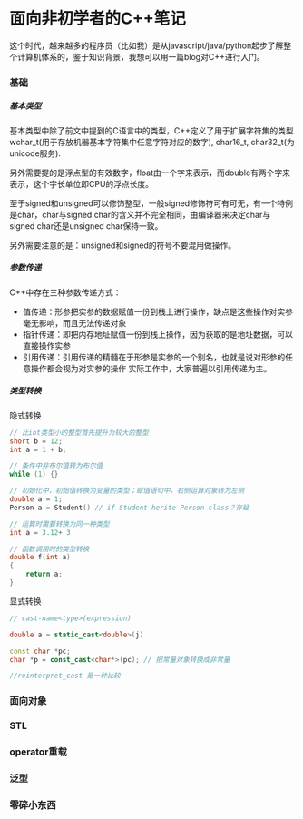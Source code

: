 # 面向非初学者的C++笔记

这个时代，越来越多的程序员（比如我）是从javascript/java/python起步了解整个计算机体系的，鉴于知识背景，我想可以用一篇blog对C++进行入门。

### 基础

##### 基本类型
基本类型中除了前文中提到的C语言中的类型，C++定义了用于扩展字符集的类型 wchar_t(用于存放机器基本字符集中任意字符对应的数字), char16_t, char32_t(为unicode服务).

另外需要提的是浮点型的有效数字，float由一个字来表示，而double有两个字来表示，这个字长单位即CPU的浮点长度。

至于signed和unsigned可以修饰整型，一般signed修饰符可有可无，有一个特例是char，char与signed char的含义并不完全相同，由编译器来决定char与signed char还是unsigned char保持一致。

另外需要注意的是：unsigned和signed的符号不要混用做操作。

##### 参数传递

C++中存在三种参数传递方式：
-    值传递：形参把实参的数据赋值一份到栈上进行操作，缺点是这些操作对实参毫无影响，而且无法传递对象
-    指针传递：即把内存地址赋值一份到栈上操作，因为获取的是地址数据，可以直接操作实参
-    引用传递：引用传递的精髓在于形参是实参的一个别名，也就是说对形参的任意操作都会视为对实参的操作
实际工作中，大家普遍以引用传递为主。

##### 类型转换
隐式转换
```c++
// 比int类型小的整型首先提升为较大的整型
short b = 12;
int a = 1 + b;

// 条件中非布尔值转为布尔值
while (1) {}

// 初始化中，初始值转换为变量的类型；赋值语句中，右侧运算对象转为左侧
double a = 1;
Person a = Student() // if Student herite Person class？存疑

// 运算时需要转换为同一种类型
int a = 3.12+ 3

// 函数调用时的类型转换
double f(int a)
{
    return a;
}

```

显式转换

```c++
// cast-name<type>(expression)

double a = static_cast<double>(j)

const char *pc;
char *p = const_cast<char*>(pc); // 把常量对象转换成非常量

//reinterpret_cast 是一种比较 
```
### 面向对象

### STL

### operator重载

### 泛型

### 零碎小东西




